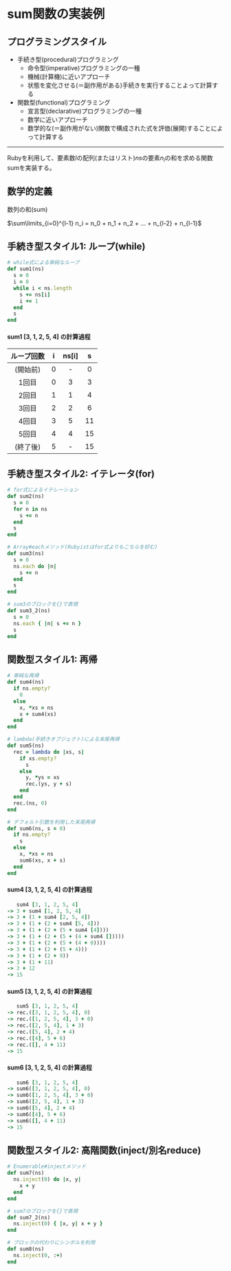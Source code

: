 sum関数の実装例
==============

## プログラミングスタイル
- 手続き型(procedural)プログラミング
    - 命令型(imperative)プログラミングの一種
    - 機械(計算機)に近いアプローチ
    - 状態を変化させる(＝副作用がある)手続きを実行することよって計算する
- 関数型(functional)プログラミング
    - 宣言型(declarative)プログラミングの一種
    - 数学に近いアプローチ
    - 数学的な(＝副作用がない)関数で構成された式を評価(展開)することによって計算する


----------------------------------------
Rubyを利用して、要素数$l$の配列(またはリスト)$ns$の要素$n_i$の和を求める関数sumを実装する。


## 数学的定義
数列の和(sum)

$\sum\limits_{i=0}^{l-1} n_i = n_0 + n_1 + n_2 + ... + n_{l-2} + n_{l-1}$


## 手続き型スタイル1: ループ(while)
```ruby
# while式による単純なループ
def sum1(ns)
  s = 0
  i = 0
  while i < ns.length
    s += ns[i]
    i += 1
  end
  s
end
```

#### sum1 [3, 1, 2, 5, 4] の計算過程

| ループ回数 | i | ns[i] | s  |
|:--------:|:-:|:-----:|:--:|
| (開始前) | 0 |   -   |  0 |
|   1回目  | 0 |   3   |  3 |
|   2回目  | 1 |   1   |  4 |
|   3回目  | 2 |   2   |  6 |
|   4回目  | 3 |   5   | 11 |
|   5回目  | 4 |   4   | 15 |
| (終了後) | 5 |   -   | 15 |


## 手続き型スタイル2: イテレータ(for)
```ruby
# for式によるイテレーション
def sum2(ns)
  s = 0
  for n in ns
    s += n
  end
  s
end

# Array#eachメソッド(Rubyistはfor式よりもこちらを好む)
def sum3(ns)
  s = 0
  ns.each do |n|
    s += n
  end
  s
end

# sum3のブロックを{}で表現
def sum3_2(ns)
  s = 0
  ns.each { |n| s += n }
  s
end
```


## 関数型スタイル1: 再帰
```ruby
# 単純な再帰
def sum4(ns)
  if ns.empty?
    0
  else
    x, *xs = ns
    x + sum4(xs)
  end
end

# lambda(手続きオブジェクト)による末尾再帰
def sum5(ns)
  rec = lambda do |xs, s|
    if xs.empty?
      s
    else
      y, *ys = xs
      rec.(ys, y + s)
    end
  end
  rec.(ns, 0)
end

# デフォルト引数を利用した末尾再帰
def sum6(ns, s = 0)
  if ns.empty?
    s
  else
    x, *xs = ns
    sum6(xs, x + s)
  end
end
```

#### sum4 [3, 1, 2, 5, 4] の計算過程

```ruby
   sum4 [3, 1, 2, 5, 4]
-> 3 + sum4 [1, 2, 5, 4]
-> 3 + (1 + sum4 [2, 5, 4])
-> 3 + (1 + (2 + sum4 [5, 4]))
-> 3 + (1 + (2 + (5 + sum4 [4])))
-> 3 + (1 + (2 + (5 + (4 + sum4 []))))
-> 3 + (1 + (2 + (5 + (4 + 0))))
-> 3 + (1 + (2 + (5 + 4)))
-> 3 + (1 + (2 + 9))
-> 3 + (1 + 11)
-> 3 + 12
-> 15
```

#### sum5 [3, 1, 2, 5, 4] の計算過程

```ruby
   sum5 [3, 1, 2, 5, 4]
-> rec.([3, 1, 2, 5, 4], 0)
-> rec.([1, 2, 5, 4], 3 + 0)
-> rec.([2, 5, 4], 1 + 3)
-> rec.([5, 4], 2 + 4)
-> rec.([4], 5 + 6)
-> rec.([], 4 + 11)
-> 15
```

#### sum6 [3, 1, 2, 5, 4] の計算過程

```ruby
   sum6 [3, 1, 2, 5, 4]
-> sum6([3, 1, 2, 5, 4], 0)
-> sum6([1, 2, 5, 4], 3 + 0)
-> sum6([2, 5, 4], 1 + 3)
-> sum6([5, 4], 2 + 4)
-> sum6([4], 5 + 6)
-> sum6([], 4 + 11)
-> 15
```


## 関数型スタイル2: 高階関数(inject/別名reduce)
```ruby
# Enumerable#injectメソッド
def sum7(ns)
  ns.inject(0) do |x, y|
    x + y
  end
end

# sum7のブロックを{}で表現
def sum7_2(ns)
  ns.inject(0) { |x, y| x + y }
end

# ブロックの代わりにシンボルを利用
def sum8(ns)
  ns.inject(0, :+)
end
```
